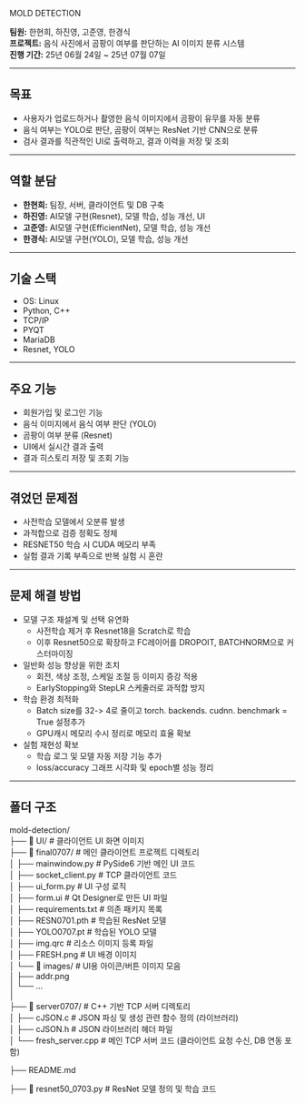 MOLD DETECTION

**팀원:** 한현희, 하진영, 고준영, 한경식  
**프로젝트:** 음식 사진에서 곰팡이 여부를 판단하는 AI 이미지 분류 시스템  
**진행 기간:** 25년 06월 24일 ~ 25년 07월 07일

---

## 목표
- 사용자가 업로드하거나 촬영한 음식 이미지에서 곰팡이 유무를 자동 분류
- 음식 여부는 YOLO로 판단, 곰팡이 여부는 ResNet 기반 CNN으로 분류
- 검사 결과를 직관적인 UI로 출력하고, 결과 이력을 저장 및 조회

---

## 역할 분담
- **한현희:** 팀장, 서버, 클라이언트 및 DB 구축
- **하진영:** AI모델 구현(Resnet), 모델 학습, 성능 개선, UI
- **고준영:** AI모델 구현(EfficientNet), 모델 학습, 성능 개선
- **한경식:** AI모델 구현(YOLO), 모델 학습, 성능 개선

---

## 기술 스택
- OS: Linux
- Python, C++
- TCP/IP
- PYQT
- MariaDB
- Resnet, YOLO

---

## 주요 기능
- 회원가입 및 로그인 기능
- 음식 이미지에서 음식 여부 판단 (YOLO)
- 곰팡이 여부 분류 (Resnet)
- UI에서 실시간 결과 출력
- 결과 히스토리 저장 및 조회 기능

---

## 겪었던 문제점
- 사전학습 모델에서 오분류 발생
- 과적합으로 검증 정확도 정체
- RESNET50 학습 시 CUDA 메모리 부족
- 실험 결과 기록 부족으로 반복 실험 시 혼란

---

## 문제 해결 방법  
- 모델 구조 재설계 및 선택 유연화  
  - 사전학습 제거 후 Resnet18을 Scratch로 학습  
  - 이후 Resnet50으로 확장하고 FC레이어를 DROPOIT, BATCHNORM으로 커스터마이징  
- 일반화 성능 향상을 위한 조치  
  - 회전, 색상 조정, 스케일 조절 등 이미지 증강 적용  
  - EarlyStopping와 StepLR 스케줄러로 과적합 방지  
- 학습 환경 최적화  
  - Batch size를 32-> 4로 줄이고 torch. backends. cudnn. benchmark = True 설정추가  
  - GPU캐시 메모리 수시 정리로 메모리 효율 확보  
- 실험 재현성 확보  
  - 학습 로그 및 모델 자동 저장 기능 추가  
  - loss/accuracy 그래프 시각화 및 epoch별 성능 정리  

---

## 폴더 구조
mold-detection/  
├── 📁 UI/ # 클라이언트 UI 화면 이미지  
├── 📁 final0707/                  # 메인 클라이언트 프로젝트 디렉토리  
│   ├── mainwindow.py              # PySide6 기반 메인 UI 코드  
│   ├── socket_client.py           # TCP 클라이언트 코드  
│   ├── ui_form.py                 # UI 구성 로직  
│   ├── form.ui                    # Qt Designer로 만든 UI 파일  
│   ├── requirements.txt           # 의존 패키지 목록  
│   ├── RESN0701.pth               # 학습된 ResNet 모델  
│   ├── YOLO0707.pt                # 학습된 YOLO 모델  
│   ├── img.qrc                    # 리소스 이미지 등록 파일  
│   ├── FRESH.png                  # UI 배경 이미지  
│   └── 📁 images/                 # UI용 아이콘/버튼 이미지 모음  
│       ├── addr.png  
│       └── ...  
│  
├── 📁 server0707/                  # C++ 기반 TCP 서버 디렉토리  
│   ├── cJSON.c                     # JSON 파싱 및 생성 관련 함수 정의 (라이브러리)  
│   ├── cJSON.h                     # JSON 라이브러리 헤더 파일  
│   └── fresh_server.cpp            # 메인 TCP 서버 코드 (클라이언트 요청 수신, DB 연동 포함)  
  
├── README.md  
  
├── 📄 resnet50_0703.py             # ResNet 모델 정의 및 학습 코드  

